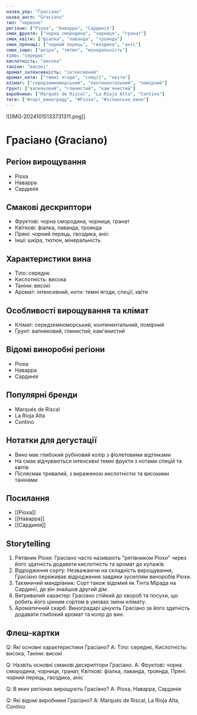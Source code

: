 ```yaml
---
назва_укр: "Грасіано"
назва_англ: "Graciano"
тип: "червоне"
регіони: ["Ріоха", "Наварра", "Сардинія"]
смак_фрукти: ["чорна смородина", "чорниця", "гранат"]
смак_квіти: ["фіалка", "лаванда", "троянда"]
смак_прянощі: ["чорний перець", "гвоздика", "аніс"]
смак_інше: ["шкіра", "тютюн", "мінеральність"]
тіло: "середнє"
кислотність: "висока"
таніни: "високі"
аромат_інтенсивність: "інтенсивний"
аромат_ноти: ["темні ягоди", "спеції", "квіти"]
клімат: ["середземноморський", "континентальний", "помірний"]
ґрунт: ["вапняковий", "глинистий", "кам'янистий"]
виробники: ["Marqués de Riscal", "La Rioja Alta", "Contino"]
теги: ["#сорт_винограду", "#Ріоха", "#іспанське_вино"]
---
```

![[IMG-20241015133731311.png]]
# Грасіано (Graciano)

## Регіон вирощування
- Ріоха
- Наварра
- Сардинія

## Смакові дескриптори
- Фруктові: чорна смородина, чорниця, гранат
- Квіткові: фіалка, лаванда, троянда
- Пряні: чорний перець, гвоздика, аніс
- Інші: шкіра, тютюн, мінеральність

## Характеристики вина
- Тіло: середнє
- Кислотність: висока
- Таніни: високі
- Аромат: інтенсивний, ноти: темні ягоди, спеції, квіти

## Особливості вирощування та клімат
- Клімат: середземноморський, континентальний, помірний
- Ґрунт: вапняковий, глинистий, кам'янистий

## Відомі виноробні регіони
- Ріоха
- Наварра
- Сардинія

## Популярні бренди
- Marqués de Riscal
- La Rioja Alta
- Contino

## Нотатки для дегустації
- Вино має глибокий рубіновий колір з фіолетовими відтінками
- На смак відчуваються інтенсивні темні фрукти з нотами спецій та квітів
- Післясмак тривалий, з вираженою кислотністю та високими танінами

## Посилання
- [[Ріоха]]
- [[Наварра]]
- [[Сардинія]]

## Storytelling
1. Рятівник Ріохи: Грасіано часто називають "рятівником Ріохи" через його здатність додавати кислотність та аромат до купажів.
2. Відродження сорту: Незважаючи на складність вирощування, Грасіано переживає відродження завдяки зусиллям виноробів Ріохи.
3. Таємничий мандрівник: Сорт також відомий як Тінта Мірада на Сардинії, де він знайшов другий дім.
4. Витривалий характер: Грасіано стійкий до хвороб та посухи, що робить його цінним сортом в умовах зміни клімату.
5. Ароматичний скарб: Виноградарі цінують Грасіано за його здатність додавати глибокий аромат та колір до вин.

## Флеш-картки
Q: Які основні характеристики Грасіано?
A: Тіло: середнє, Кислотність: висока, Таніни: високі

Q: Назвіть основні смакові дескриптори Грасіано.
A: Фруктові: чорна смородина, чорниця, гранат, Квіткові: фіалка, лаванда, троянда, Пряні: чорний перець, гвоздика, аніс

Q: В яких регіонах вирощують Грасіано?
A: Ріоха, Наварра, Сардинія

Q: Які відомі виробники Грасіано?
A: Marqués de Riscal, La Rioja Alta, Contino